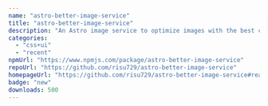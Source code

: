 ```yaml
---
name: "astro-better-image-service"
title: "astro-better-image-service"
description: "An Astro image service to optimize images with the best compression and quality."
categories:
  - "css+ui"
  - "recent"
npmUrl: "https://www.npmjs.com/package/astro-better-image-service"
repoUrl: "https://github.com/risu729/astro-better-image-service"
homepageUrl: "https://github.com/risu729/astro-better-image-service#readme"
badge: "new"
downloads: 500
---
```

